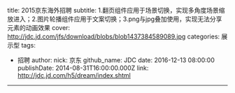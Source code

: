 title: 2015京东海外招聘
subtitle: 1.翻页组件应用于场景切换，实现多角度场景缩放进入；2.图片轮播组件应用于文案切换；3.png与jpg叠加使用，实现无法分享元素的动画效果
cover: http://jdc.jd.com/jfs/download/blobs/blob1437384589089.jpg
categories: 展示型
tags:
  - 招聘
author:
  nick: 京东
  github_name: JDC
date: 2016-12-13 08:00:00
publishDate: 2014-08-31T16:00:00.000Z
link: http://jdc.jd.com/h5/dream/index.shtml

---